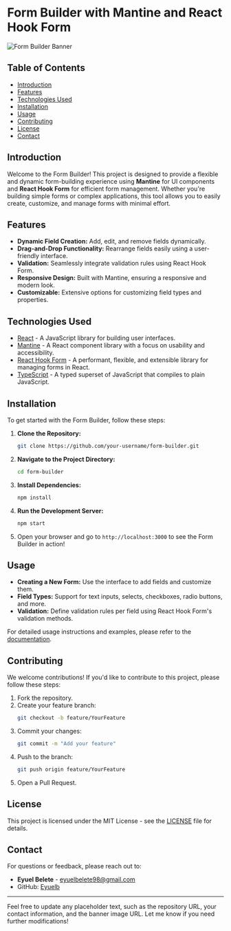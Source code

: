 

# Form Builder with Mantine and React Hook Form

![Form Builder Banner](https://via.placeholder.com/1200x400.png?text=Form+Builder+with+Mantine+and+React+Hook+Form) 

## Table of Contents

- [Introduction](#introduction)
- [Features](#features)
- [Technologies Used](#technologies-used)
- [Installation](#installation)
- [Usage](#usage)
- [Contributing](#contributing)
- [License](#license)
- [Contact](#contact)

## Introduction

Welcome to the Form Builder! This project is designed to provide a flexible and dynamic form-building experience using **Mantine** for UI components and **React Hook Form** for efficient form management. Whether you're building simple forms or complex applications, this tool allows you to easily create, customize, and manage forms with minimal effort.

## Features

- **Dynamic Field Creation:** Add, edit, and remove fields dynamically.
- **Drag-and-Drop Functionality:** Rearrange fields easily using a user-friendly interface.
- **Validation:** Seamlessly integrate validation rules using React Hook Form.
- **Responsive Design:** Built with Mantine, ensuring a responsive and modern look.
- **Customizable:** Extensive options for customizing field types and properties.

## Technologies Used

- [React](https://reactjs.org/) - A JavaScript library for building user interfaces.
- [Mantine](https://mantine.dev/) - A React component library with a focus on usability and accessibility.
- [React Hook Form](https://react-hook-form.com/) - A performant, flexible, and extensible library for managing forms in React.
- [TypeScript](https://www.typescriptlang.org/) - A typed superset of JavaScript that compiles to plain JavaScript.

## Installation

To get started with the Form Builder, follow these steps:

1. **Clone the Repository:**

   ```bash
   git clone https://github.com/your-username/form-builder.git
   ```

2. **Navigate to the Project Directory:**

   ```bash
   cd form-builder
   ```

3. **Install Dependencies:**

   ```bash
   npm install
   ```

4. **Run the Development Server:**

   ```bash
   npm start
   ```

5. Open your browser and go to `http://localhost:3000` to see the Form Builder in action!

## Usage

- **Creating a New Form:** Use the interface to add fields and customize them.
- **Field Types:** Support for text inputs, selects, checkboxes, radio buttons, and more.
- **Validation:** Define validation rules per field using React Hook Form's validation methods.

For detailed usage instructions and examples, please refer to the [documentation](docs/documentation.md).

## Contributing

We welcome contributions! If you'd like to contribute to this project, please follow these steps:

1. Fork the repository.
2. Create your feature branch:
   ```bash
   git checkout -b feature/YourFeature
   ```
3. Commit your changes:
   ```bash
   git commit -m "Add your feature"
   ```
4. Push to the branch:
   ```bash
   git push origin feature/YourFeature
   ```
5. Open a Pull Request.

## License

This project is licensed under the MIT License - see the [LICENSE](LICENSE) file for details.

## Contact

For questions or feedback, please reach out to:

- **Eyuel Belete** - [eyuelbelete98@gmail.com](mailto:eyuelbelete98@gmail.com)
- GitHub: [Eyuelb](https://github.com/Eyuelb)

---

Feel free to update any placeholder text, such as the repository URL, your contact information, and the banner image URL. Let me know if you need further modifications!